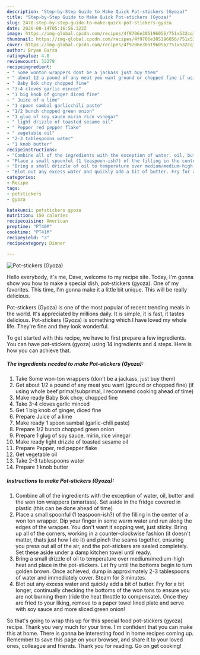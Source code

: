 ```yaml
---
description: "Step-by-Step Guide to Make Quick Pot-stickers (Gyoza)"
title: "Step-by-Step Guide to Make Quick Pot-stickers (Gyoza)"
slug: 2470-step-by-step-guide-to-make-quick-pot-stickers-gyoza
date: 2020-08-14T05:16:56.322Z
image: https://img-global.cpcdn.com/recipes/4f9706e305196056/751x532cq70/pot-stickers-gyoza-recipe-main-photo.jpg
thumbnail: https://img-global.cpcdn.com/recipes/4f9706e305196056/751x532cq70/pot-stickers-gyoza-recipe-main-photo.jpg
cover: https://img-global.cpcdn.com/recipes/4f9706e305196056/751x532cq70/pot-stickers-gyoza-recipe-main-photo.jpg
author: Bryan Garza
ratingvalue: 4.8
reviewcount: 32278
recipeingredient:
- " Some wonton wrappers dont be a jackass just buy them"
- " about 12 a pound of any meat you want ground or chopped fine if using whole beef primalsubprimal I recommend cooking ahead of time"
- " Baby Bok choy chopped fine"
- "3-4 cloves garlic minced"
- "1 big knob of ginger diced fine"
- " Juice of a lime"
- "1 spoon sambal garlicchili paste"
- "1/2 bunch chopped green onion"
- "1 glug of soy sauce mirin rice vinegar"
- " light drizzle of toasted sesame oil"
- " Pepper red pepper flake"
- " vegetable oil"
- "2-3 tablespoons water"
- "1 knob butter"
recipeinstructions:
- "Combine all of the ingredients with the exception of water, oil, butter and the won ton wrappers (smartass). Set aside in the fridge covered in plastic (this can be done ahead of time)"
- "Place a small spoonful (1 teaspoon-ish?) of the filling in the center of a won ton wrapper. Dip your finger in some warm water and run along the edges of the wrapper. You don&#39;t want it sopping wet, just sticky. Bring up all of the corners, working in a counter-clockwise fashion (it doesn&#39;t matter, thats just how I do it) and pinch the seams together, ensuring you press out all of the air, and the pot-stickers are sealed completely. Set these aside under a damp kitchen towel until ready."
- "Bring a small drizzle of oil to temperature over medium/medium-high heat and place in the pot-stickers. Let fry until the bottoms begin to turn golden brown. Once achieved, dump in approximately 2-3 tablespoons of water and immediately cover. Steam for 3 minutes."
- "Blot out any excess water and quickly add a bit of butter. Fry for a bit longer, continually checking the bottoms of the won tons to ensure you are not burning them (ride the heat throttle to compensate). Once they are fried to your liking, remove to a paper towel lined plate and serve with soy sauce and more sliced green onion!"
categories:
- Recipe
tags:
- potstickers
- gyoza

katakunci: potstickers gyoza 
nutrition: 150 calories
recipecuisine: American
preptime: "PT40M"
cooktime: "PT41M"
recipeyield: "3"
recipecategory: Dinner

---
```



![Pot-stickers (Gyoza)](https://img-global.cpcdn.com/recipes/4f9706e305196056/751x532cq70/pot-stickers-gyoza-recipe-main-photo.jpg)

Hello everybody, it's me, Dave, welcome to my recipe site. Today, I'm gonna show you how to make a special dish, pot-stickers (gyoza). One of my favorites. This time, I'm gonna make it a little bit unique. This will be really delicious.



Pot-stickers (Gyoza) is one of the most popular of recent trending meals in the world. It's appreciated by millions daily. It is simple, it is fast, it tastes delicious. Pot-stickers (Gyoza) is something which I have loved my whole life. They're fine and they look wonderful.


To get started with this recipe, we have to first prepare a few ingredients. You can have pot-stickers (gyoza) using 14 ingredients and 4 steps. Here is how you can achieve that.

<!--inarticleads1-->

##### The ingredients needed to make Pot-stickers (Gyoza):

1. Take  Some won-ton wrappers (don&#39;t be a jackass, just buy them)
1. Get  about 1/2 a pound of any meat you want (ground or chopped fine) (if using whole beef primal/subprimal, I recommend cooking ahead of time)
1. Make ready  Baby Bok choy, chopped fine
1. Take 3-4 cloves garlic minced
1. Get 1 big knob of ginger, diced fine
1. Prepare  Juice of a lime
1. Make ready 1 spoon sambal (garlic-chili paste)
1. Prepare 1/2 bunch chopped green onion
1. Prepare 1 glug of soy sauce, mirin, rice vinegar
1. Make ready  light drizzle of toasted sesame oil
1. Prepare  Pepper, red pepper flake
1. Get  vegetable oil
1. Take 2-3 tablespoons water
1. Prepare 1 knob butter




<!--inarticleads2-->

##### Instructions to make Pot-stickers (Gyoza):

1. Combine all of the ingredients with the exception of water, oil, butter and the won ton wrappers (smartass). Set aside in the fridge covered in plastic (this can be done ahead of time)
1. Place a small spoonful (1 teaspoon-ish?) of the filling in the center of a won ton wrapper. Dip your finger in some warm water and run along the edges of the wrapper. You don&#39;t want it sopping wet, just sticky. Bring up all of the corners, working in a counter-clockwise fashion (it doesn&#39;t matter, thats just how I do it) and pinch the seams together, ensuring you press out all of the air, and the pot-stickers are sealed completely. Set these aside under a damp kitchen towel until ready.
1. Bring a small drizzle of oil to temperature over medium/medium-high heat and place in the pot-stickers. Let fry until the bottoms begin to turn golden brown. Once achieved, dump in approximately 2-3 tablespoons of water and immediately cover. Steam for 3 minutes.
1. Blot out any excess water and quickly add a bit of butter. Fry for a bit longer, continually checking the bottoms of the won tons to ensure you are not burning them (ride the heat throttle to compensate). Once they are fried to your liking, remove to a paper towel lined plate and serve with soy sauce and more sliced green onion!




So that's going to wrap this up for this special food pot-stickers (gyoza) recipe. Thank you very much for your time. I'm confident that you can make this at home. There is gonna be interesting food in home recipes coming up. Remember to save this page on your browser, and share it to your loved ones, colleague and friends. Thank you for reading. Go on get cooking!
